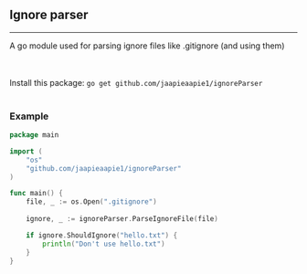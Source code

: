 ## Ignore parser
______
A go module used for parsing ignore files like .gitignore (and using them)

<br><br>
Install this package:
`go get github.com/jaapieaapie1/ignoreParser`
<br><br>


### Example

```go
package main

import (
	"os"
	"github.com/jaapieaapie1/ignoreParser"
)

func main() {
	file, _ := os.Open(".gitignore")
	
	ignore, _ := ignoreParser.ParseIgnoreFile(file)

	if ignore.ShouldIgnore("hello.txt") {
        println("Don't use hello.txt")
	}
}
```
